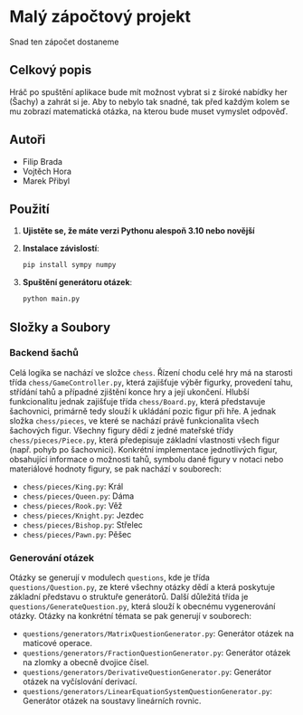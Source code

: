 # Malý zápočtový projekt

Snad ten zápočet dostaneme

## Celkový popis

Hráč po spuštění aplikace bude mít možnost vybrat si z široké nabídky her (Šachy) a zahrát si je. Aby to nebylo tak snadné, tak před každým kolem se mu zobrazí matematická otázka, na kterou bude muset vymyslet odpověď.

## Autoři
 
 - Filip Brada
 - Vojtěch Hora
 - Marek Přibyl

## Použití

1. **Ujistěte se, že máte verzi Pythonu alespoň 3.10 nebo novější**

2. **Instalace závislostí**:
    ```sh
    pip install sympy numpy
    ```

3. **Spuštění generátoru otázek**:
    ```sh
    python main.py
    ```

## Složky a Soubory

### Backend šachů

Celá logika se nachází ve složce `chess`. Řízení chodu celé hry má na starosti třída `chess/GameController.py`, která zajišťuje výběr figurky, provedení tahu, střídání tahů a případné zjištění konce hry a její ukončení. Hlubší funkcionalitu jednak zajišťuje třída `chess/Board.py`, která představuje šachovnici, primárně tedy slouží k ukládání pozic figur při hře. A jednak složka `chess/pieces`, ve které se nachází právě funkcionalita všech šachových figur. Všechny figury dědí z jedné mateřské třídy `chess/pieces/Piece.py`, která předepisuje základní vlastnosti všech figur (např. pohyb po šachovnici). Konkrétní implementace jednotlivých figur, obsahující informace o možnosti tahů, symbolu dané figury v notaci nebo materiálové hodnoty figury, se pak nachází v souborech:
- `chess/pieces/King.py`: Král
- `chess/pieces/Queen.py`: Dáma
- `chess/pieces/Rook.py`: Věž
- `chess/pieces/Knight.py`: Jezdec
- `chess/pieces/Bishop.py`: Střelec
- `chess/pieces/Pawn.py`: Pěšec

### Generování otázek

Otázky se generují v modulech `questions`, kde je třída `questions/Question.py`, ze které všechny otázky dědí a která poskytuje základní představu o struktuře generátorů. Další důležitá třída je `questions/GenerateQuestion.py`, která slouží k obecnému vygenerování otázky. Otázky na konkrétní témata se pak generují v souborech:
- `questions/generators/MatrixQuestionGenerator.py`: Generátor otázek na maticové operace.
- `questions/generators/FractionQuestionGenerator.py`: Generátor otázek na zlomky a obecně dvojice čísel.
- `questions/generators/DerivativeQuestionGenerator.py`: Generátor otázek na vyčíslování derivací.
- `questions/generators/LinearEquationSystemQuestionGenerator.py`: Generátor otázek na soustavy lineárních rovnic.


